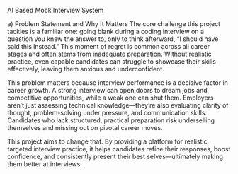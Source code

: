 AI Based Mock Interview System

a) Problem Statement and Why It Matters
The core challenge this project tackles is a familiar one: going blank during a coding interview on a question you knew the answer to, only to think afterward, “I should have said this instead.” This moment of regret is common across all career stages and often stems from inadequate preparation. Without realistic practice, even capable candidates can struggle to showcase their skills effectively, leaving them anxious and underconfident.

This problem matters because interview performance is a decisive factor in career growth. A strong interview can open doors to dream jobs and competitive opportunities, while a weak one can shut them. Employers aren’t just assessing technical knowledge—they’re also evaluating clarity of thought, problem-solving under pressure, and communication skills. Candidates who lack structured, practical preparation risk underselling themselves and missing out on pivotal career moves.

This project aims to change that. By providing a platform for realistic, targeted interview practice, it helps candidates refine their responses, boost confidence, and consistently present their best selves—ultimately making them better at interviews.
